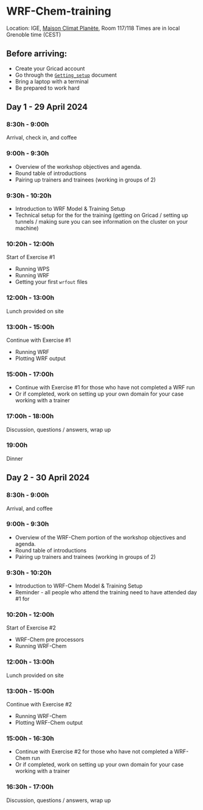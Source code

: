 # WRF-Chem-training

Location: IGE, [Maison Climat Planète](https://maps.app.goo.gl/KaQYgSXwoWRBK5JK7), Room 117/118
Times are in local Grenoble time (CEST)

## Before arriving:
- Create your Gricad account
- Go through the [`Getting_setup`](https://github.com/Regional-Modeling-LATMOS-IGE/WRF-Chem-training/blob/main/Getting_setup.md) document
- Bring a laptop with a terminal
- Be prepared to work hard

## Day 1 - 29 April 2024

### 8:30h - 9:00h
Arrival, check in, and coffee

### 9:00h - 9:30h
- Overview of the workshop objectives and agenda.
- Round table of introductions
- Pairing up trainers and trainees (working in groups of 2)

### 9:30h - 10:20h 
- Introduction to WRF Model & Training Setup
- Technical setup for the for the training (getting on Gricad / setting up tunnels / making sure you can see information on the cluster on your machine)

### 10:20h - 12:00h
Start of Exercise #1
- Running WPS
- Running WRF
- Getting your first `wrfout` files

### 12:00h - 13:00h
Lunch provided on site

### 13:00h - 15:00h
Continue with Exercise #1
- Running WRF
- Plotting WRF output

### 15:00h - 17:00h
- Continue with Exercise #1 for those who have not completed a WRF run
- Or if completed, work on setting up your own domain for your case working with a trainer

### 17:00h - 18:00h
Discussion, questions / answers,  wrap up

### 19:00h
Dinner


## Day 2 - 30 April 2024

### 8:30h - 9:00h
Arrival, and coffee

### 9:00h - 9:30h
- Overview of the WRF-Chem portion of the workshop objectives and agenda.
- Round table of introductions
- Pairing up trainers and trainees (working in groups of 2)

### 9:30h - 10:20h 
- Introduction to WRF-Chem Model & Training Setup
- Reminder - all people who attend the training need to have attended day #1 for
 
### 10:20h - 12:00h
Start of Exercise #2
- WRF-Chem pre processors
- Running WRF-Chem

### 12:00h - 13:00h
Lunch provided on site

### 13:00h - 15:00h
Continue with Exercise #2
- Running WRF-Chem
- Plotting WRF-Chem output

### 15:00h - 16:30h
- Continue with Exercise #2 for those who have not completed a WRF-Chem run
- Or if completed, work on setting up your own domain for your case working with a trainer

### 16:30h - 17:00h
Discussion, questions / answers,  wrap up




